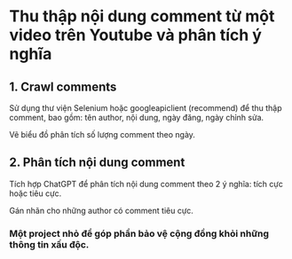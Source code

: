 # Thu thập nội dung comment từ một video trên Youtube và phân tích ý nghĩa
## 1. Crawl comments
Sử dụng thư viện Selenium hoặc googleapiclient (recommend) để thu thập comment, bao gồm: tên author, nội dung, ngày đăng, ngày chỉnh sửa.

Vẽ biểu đồ phân tích số lượng comment theo ngày.

## 2. Phân tích nội dung comment
Tích hợp ChatGPT để phân tích nội dung comment theo 2 ý nghĩa: tích cực hoặc tiêu cực.

Gán nhãn cho những author có comment tiêu cực.

### Một project nhỏ để góp phần bảo vệ cộng đồng khỏi những thông tin xấu độc.
